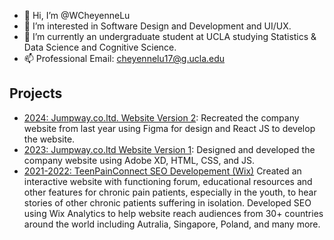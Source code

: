 - 👋 Hi, I’m @WCheyenneLu
- 👀 I’m interested in Software Design and Development and UI/UX.
- 🌱 I’m currently an undergraduate student at UCLA studying Statistics & Data Science and Cognitive Science.
- 📫 Professional Email: cheyennelu17@g.ucla.edu

## Projects
- [2024: Jumpway.co.ltd. Website Version 2](https://github.com/WCheyenneLu/EV3): Recreated the company website from last year using Figma for design and React JS to develop the website. 
- [2023: Jumpway.co.ltd Website Version 1](http://jumpway.co.th/): Designed and developed the company website using Adobe XD, HTML, CSS, and JS. 
- [2021-2022: TeenPainConnect SEO Developement (Wix)](https://ceni23.wixsite.com/teenpainconnect) Created an interactive website with functioning forum, educational resources and other features for chronic pain patients, especially in the youth, to hear stories of other chronic patients suffering in isolation. Developed SEO using Wix Analytics to help website reach audiences from 30+ countries around the world including Autralia, Singapore, Poland, and many more.  

<!---
WCheyenneLu/WCheyenneLu is a ✨ special ✨ repository because its `README.md` (this file) appears on your GitHub profile.
You can click the Preview link to take a look at your changes.
--->
